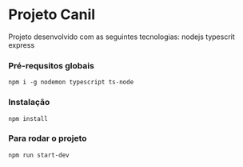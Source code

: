 # Projeto Canil
Projeto desenvolvido com as seguintes tecnologias:
nodejs
typescrit
express

### Pré-requsitos globais
`npm i -g nodemon typescript ts-node`

### Instalação
`npm install`

### Para rodar o projeto

`npm run start-dev`